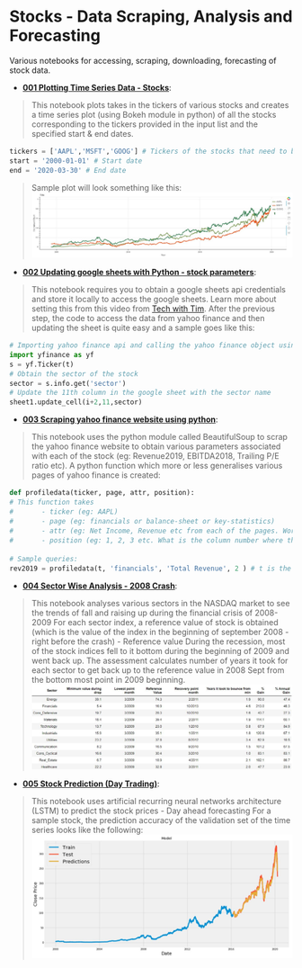 # Stocks - Data Scraping, Analysis and Forecasting
Various notebooks for accessing, scraping, downloading, forecasting of stock data.

- [**001 Plotting Time Series Data - Stocks**](https://github.com/faheemcodes/stocks/blob/master/001%20Plotting%20Time%20Series%20Data%20-%20Stocks.ipynb):
> This notebook plots takes in the tickers of various stocks and creates a time series plot (using Bokeh module in python) of all the stocks corresponding to the tickers provided in the input list and the specified start & end dates. 
  ```python
  tickers = ['AAPL','MSFT','GOOG'] # Tickers of the stocks that need to be plotted.
  start = '2000-01-01' # Start date
  end = '2020-03-30' # End date
```
> Sample plot will look something like this:
![alt text](https://github.com/faheemcodes/stocks/blob/master/Data/Stocks%20time%20series%20plot.JPG "Time Series Plot of Stocks")

- [**002 Updating google sheets with Python - stock parameters**](https://github.com/faheemcodes/stocks/blob/master/002%20Updating%20google%20sheets%20with%20Python%20-%20stock%20parameters.ipynb):
> This notebook requires you to obtain a google sheets api credentials and store it locally to access the google sheets. Learn more about setting this from this video from [Tech with Tim](https://www.youtube.com/watch?v=cnPlKLEGR7E). 
> After the previous step, the code to access the data from yahoo finance and then updating the sheet is quite easy and a sample goes like this:
```python
# Importing yahoo finance api and calling the yahoo finance object using the ticker string, t
import yfinance as yf
s = yf.Ticker(t) 
# Obtain the sector of the stock
sector = s.info.get('sector') 
# Update the 11th column in the google sheet with the sector name
sheet1.update_cell(i+2,11,sector) 
```

- [**003 Scraping yahoo finance website using python**](https://github.com/faheemcodes/stocks/blob/master/003%20Scraping%20yahoo%20finance%20website%20using%20python.ipynb):
> This notebook uses the python module called BeautifulSoup to scrap the yahoo finance website to obtain various parameters associated with each of the stock (eg: Revenue2019, EBITDA2018, Trailing P/E ratio etc).
> A python function which more or less generalises various pages of yahoo finance is created:
```python
def profiledata(ticker, page, attr, position):
# This function takes 
#       - ticker (eg: AAPL)
#       - page (eg: financials or balance-sheet or key-statistics)
#       - attr (eg: Net Income, Revenue etc from each of the pages. Works with most but not all attributes)
#       - position (eg: 1, 2, 3 etc. What is the column number where the data is located)

# Sample queries:
rev2019 = profiledata(t, 'financials', 'Total Revenue', 2 ) # t is the stock ticker
```

 - [**004 Sector Wise Analysis - 2008 Crash**](https://github.com/faheemcodes/stocks/blob/master/004%20Sector%20Wise%20Analysis%20-%202008%20Crash.ipynb):
 > This notebook analyses various sectors in the NASDAQ market to see the trends of fall and raising up during the financial crisis of 2008-2009
 > For each sector index, a reference value of stock is obtained (which is the value of the index in the beginning of september 2008 - right before the crash) - Reference value
 > During the recession, most of the stock indices fell to it bottom during the beginning of 2009 and went back up. The assessment calculates number of years it took for each sector to get back up to the reference value in 2008 Sept from the bottom most point in 2009 beginning. 
 ![alt text](https://github.com/faheemcodes/stocks/blob/master/Data/Sector%20indices%20-%202008%20Crash.JPG "Sector wise stock price crash")
  
 - [**005 Stock Prediction (Day Trading)**](http://localhost:8892/notebooks/Data%20Science/Github/Stocks/005%20Stock%20Prediction%20(Day%20Trading).ipynb):

> This notebook uses artificial recurring neural networks architecture (LSTM) to predict the stock prices - Day ahead forecasting
> For a sample stock, the prediction accuracy of the validation set of the time series looks like the following:
![alt text](https://github.com/faheemcodes/stocks/blob/master/Data/Stock%20prediction%20AAPL%20-%20Day%20ahead.JPG "Day ahead forecasting of Apple stocks - Prediction accuracy")
